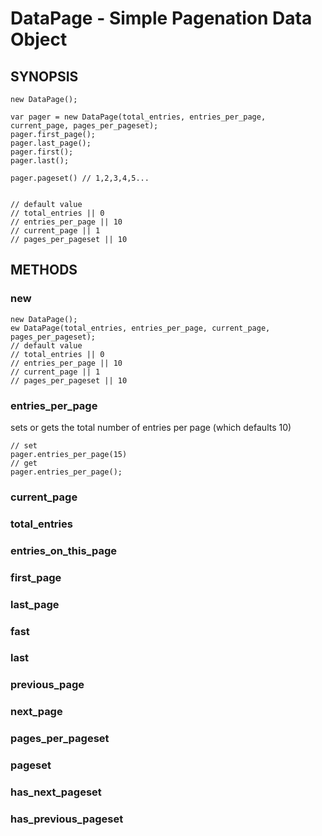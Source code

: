 DataPage - Simple Pagenation Data Object
==================================================

SYNOPSIS
--------------------------------------

```
new DataPage();

var pager = new DataPage(total_entries, entries_per_page, current_page, pages_per_pageset);
pager.first_page();
pager.last_page();
pager.first();
pager.last();

pager.pageset() // 1,2,3,4,5...


// default value
// total_entries || 0
// entries_per_page || 10
// current_page || 1
// pages_per_pageset || 10

```

METHODS
--------------------------------------
### new

```
new DataPage();
ew DataPage(total_entries, entries_per_page, current_page, pages_per_pageset);
// default value
// total_entries || 0
// entries_per_page || 10
// current_page || 1
// pages_per_pageset || 10

```

### entries_per_page
sets or gets the total number of entries per page (which defaults 10)

```
// set
pager.entries_per_page(15)
// get
pager.entries_per_page();
```

### current_page

### total_entries

### entries_on_this_page

### first_page

### last_page

### fast

### last

### previous_page

### next_page

### pages_per_pageset

### pageset

### has_next_pageset

### has_previous_pageset